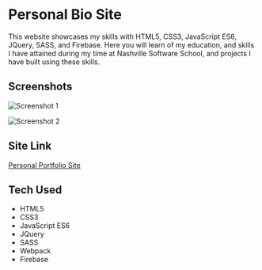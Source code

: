 # Personal Bio Site
This website showcases my skills with HTML5, CSS3, JavaScript ES6, JQuery, SASS, and Firebase. Here you will learn of my education, and skills I have attained during my time at Nashville Software School, and projects I have built using these skills.

## Screenshots
![Screenshot 1](https://i.postimg.cc/HxYFgxgz/bio-site-screenshot-1.png)

![Screenshot 2](https://i.postimg.cc/8PJ9D9q2/bio-site-screenshot-2.png)

## Site Link
[Personal Portfolio Site](https://personal-site-106fa.web.app/)

## Tech Used
* HTML5
* CSS3
* JavaScript ES6
* JQuery
* SASS
* Webpack
* Firebase
